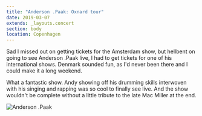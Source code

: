 ```yaml
---
title: "Anderson .Paak: Oxnard tour"
date: 2019-03-07
extends: _layouts.concert
section: body
location: Copenhagen
---
```


Sad I missed out on getting tickets for the Amsterdam show, but hellbent on going to see Anderson .Paak live, I had to
get tickets for one of his international shows. Denmark sounded fun, as I'd never been there and I could make it a long
weekend. 

What a fantastic show. Andy showing off his drumming skills interwoven with his singing and rapping was so cool to
finally see live. And the show wouldn't be complete without a little tribute to the late Mac Miller at the end.

![Anderson .Paak](/assets/images/anderson-paak.jpg)
